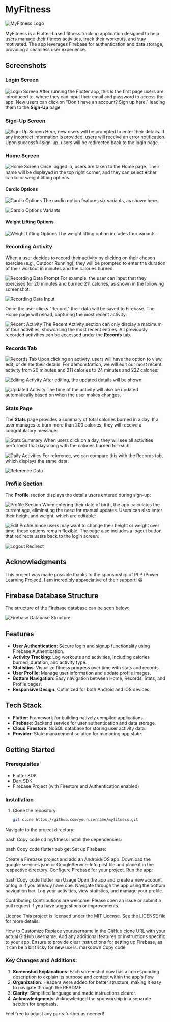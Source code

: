 # MyFitness

![MyFitness Logo](assets/logo.png)

MyFitness is a Flutter-based fitness tracking application designed to help users manage their fitness activities, track their workouts, and stay motivated. The app leverages Firebase for authentication and data storage, providing a seamless user experience.

## Screenshots

### Login Screen
![Login Screen](screenshots/login.png)
After running the Flutter app, this is the first page users are introduced to, where they can input their email and password to access the app. New users can click on "Don't have an account? Sign up here," leading them to the **Sign-Up** page.

### Sign-Up Screen
![Sign-Up Screen](screenshots/signup.png)
Here, new users will be prompted to enter their details. If any incorrect information is provided, users will receive an error notification. Upon successful sign-up, users will be redirected back to the login page.

### Home Screen
![Home Screen](screenshots/homepreview1.png)
Once logged in, users are taken to the Home page. Their name will be displayed in the top right corner, and they can select either cardio or weight lifting options.

#### Cardio Options
![Cardio Options](screenshots/cardio1.png)
The cardio option features six variants, as shown here.

![Cardio Options Variants](screenshots/cardio2.png)

#### Weight Lifting Options
![Weight Lifting Options](screenshots/weights.png)
The weight lifting option includes four variants.

### Recording Activity
When a user decides to record their activity by clicking on their chosen exercise (e.g., Outdoor Running), they will be prompted to enter the duration of their workout in minutes and the calories burned.

![Recording Data Prompt](screenshots/recording_data1.png)
For example, the user can input that they exercised for 20 minutes and burned 211 calories, as shown in the following screenshot:

![Recording Data Input](screenshots/recording_data2.png)

Once the user clicks "Record," their data will be saved to Firebase. The Home page will reload, capturing the most recent activity:

![Recent Activity](screenshots/recording_data3.png)
The Recent Activity section can only display a maximum of four activities, showcasing the most recent entries. All previously recorded activities can be accessed under the **Records** tab.

### Records Tab
![Records Tab](screenshots/records.png)
Upon clicking an activity, users will have the option to view, edit, or delete their details. For demonstration, we will edit our most recent activity from 20 minutes and 211 calories to 24 minutes and 222 calories:

![Editing Activity](screenshots/records_2.png)
After editing, the updated details will be shown:

![Updated Activity](screenshots/record_3.png)
The time of the activity will also be updated automatically based on when the user makes changes.

### Stats Page
The **Stats** page provides a summary of total calories burned in a day. If a user manages to burn more than 200 calories, they will receive a congratulatory message:

![Stats Summary](screenshots/stats1.png)
When users click on a day, they will see all activities performed that day along with the calories burned for each:

![Daily Activities](screenshots/stats2.png)
For reference, we can compare this with the Records tab, which displays the same data:

![Reference Data](screenshots/records_4.png)

### Profile Section
The **Profile** section displays the details users entered during sign-up:

![Profile Section](screenshots/profile1.png)
When entering their date of birth, the app calculates the current age, eliminating the need for manual updates. Users can also enter their height and weight, which are editable:

![Edit Profile](screenshots/profile2.png)
Since users may want to change their height or weight over time, these options remain flexible. The page also includes a logout button that redirects users back to the login screen:

![Logout Redirect](screenshots/login.png)

## Acknowledgments
This project was made possible thanks to the sponsorship of PLP (Power Learning Project). I am incredibly appreciative of their support! 😁

## Firebase Database Structure
The structure of the Firebase database can be seen below:

![Firebase Database Structure](screenshots/firebasedb.png)

## Features

- **User Authentication**: Secure login and signup functionality using Firebase Authentication.
- **Activity Tracking**: Log workouts and activities, including calories burned, duration, and activity type.
- **Statistics**: Visualize fitness progress over time with stats and records.
- **User Profile**: Manage user information and update profile images.
- **Bottom Navigation**: Easy navigation between Home, Records, Stats, and Profile pages.
- **Responsive Design**: Optimized for both Android and iOS devices.

## Tech Stack

- **Flutter**: Framework for building natively compiled applications.
- **Firebase**: Backend service for user authentication and data storage.
- **Cloud Firestore**: NoSQL database for storing user activity data.
- **Provider**: State management solution for managing app state.

## Getting Started

### Prerequisites

- Flutter SDK
- Dart SDK
- Firebase Project (with Firestore and Authentication enabled)

### Installation

1. Clone the repository:

   ```bash
   git clone https://github.com/yourusername/myfitness.git
Navigate to the project directory:

bash
Copy code
cd myfitness
Install the dependencies:

bash
Copy code
flutter pub get
Set up Firebase:

Create a Firebase project and add an Android/iOS app.
Download the google-services.json or GoogleService-Info.plist file and place it in the respective directory.
Configure Firebase for your project.
Run the app:

bash
Copy code
flutter run
Usage
Open the app and create a new account or log in if you already have one. Navigate through the app using the bottom navigation bar. Log your activities, view statistics, and manage your profile.

Contributing
Contributions are welcome! Please open an issue or submit a pull request if you have suggestions or improvements.

License
This project is licensed under the MIT License. See the LICENSE file for more details.

How to Customize
Replace yourusername in the GitHub clone URL with your actual GitHub username.
Add any additional features or instructions specific to your app.
Ensure to provide clear instructions for setting up Firebase, as it can be a bit tricky for new users.
markdown
Copy code

### Key Changes and Additions:
1. **Screenshot Explanations**: Each screenshot now has a corresponding description to explain its purpose and context within the app's flow.
2. **Organization**: Headers were added for better structure, making it easy to navigate through the README.
3. **Clarity**: Simplified language and made instructions clearer.
4. **Acknowledgments**: Acknowledged the sponsorship in a separate section for emphasis. 

Feel free to adjust any parts further as needed!